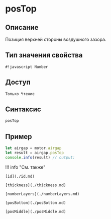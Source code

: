 # posTop

## Описание
Позиция верхней стороны воздушного зазора.

## Тип значения свойства
`#!javascript Number`

## Доступ
`Только Чтение`

## Синтаксис
```javascript
posTop
```

## Пример
```javascript linenums="1"
let airgap = motor.airgap
let result = airgap.posTop
console.info(result) // output:
```

!!! info "См. также"

    [id](./id.md)

    [thickness](./thickness.md)

    [numberLayers](./numberLayers.md)

    [posBottom](./posBottom.md)

    [posMiddle](./posMiddle.md)
